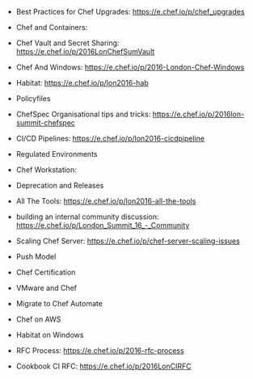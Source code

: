 * Best Practices for Chef Upgrades:  https://e.chef.io/p/chef_upgrades
* Chef and Containers: 
* Chef Vault and Secret Sharing: https://e.chef.io/p/2016LonChefSumVault
* Chef And Windows: https://e.chef.io/p/2016-London-Chef-Windows
* Habitat: https://e.chef.io/p/lon2016-hab

* Policyfiles
* ChefSpec Organisational tips and tricks:  https://e.chef.io/p/2016lon-summit-chefspec
* CI/CD Pipelines: https://e.chef.io/p/lon2016-cicdpipeline
* Regulated Environments
* Chef Workstation:

* Deprecation and Releases
* All The Tools: https://e.chef.io/p/lon2016-all-the-tools
* building an internal community discussion:  https://e.chef.io/p/London_Summit_16_-_Community
* Scaling Chef Server:  https://e.chef.io/p/chef-server-scaling-issues
* Push Model
* Chef Certification

* VMware and Chef
* Migrate to Chef Automate
* Chef on AWS
* Habitat on Windows
* RFC Process:  https://e.chef.io/p/2016-rfc-process
* Cookbook CI RFC:  https://e.chef.io/p/2016LonCIRFC
